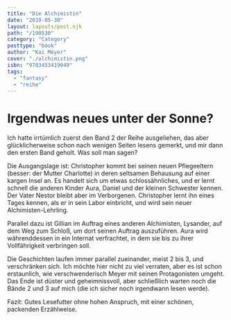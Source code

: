 ```yaml
---
title: "Die Alchimistin"
date: "2019-05-30"
layout: layouts/post.njk
path: "/190530"
category: "Category"
posttype: "book"
author: "Kai Meyer"
cover: "./alchimistin.png"
isbn: "9783453419049"
tags:
  - "fantasy"
  - "reihe"
---
```


# Irgendwas neues unter der Sonne?

Ich hatte irrtümlich zuerst den Band 2 der Reihe ausgeliehen, das aber glücklicherweise schon nach wenigen Seiten lesens gemerkt, und mir dann den ersten Band geholt. Was soll man sagen?

Die Ausgangslage ist: Christopher kommt bei seinen neuen Pflegeeltern (besser: der Mutter Charlotte) in deren seltsamen Behausung auf einer kargen Insel an. Es handelt sich um etwas schlossähnliches, und er lernt schnell die anderen Kinder Aura, Daniel und der kleinen Schwester kennen. Der Vater Nestor bleibt aber im Verborgenen. Christopher lernt ihn eines Tages kennen, als er in sein Labor einbricht, und wird sein neuer Alchimisten-Lehrling.

Parallel dazu ist Gillian im Auftrag eines anderen Alchimisten, Lysander, auf dem Weg zum Schloß, um dort seinen Auftrag auszuführen. Aura wird währenddessen in ein Internat verfrachtet, in dem sie bis zu ihrer Vollfährigkeit verbringen soll.

Die Geschichten laufen immer parallel zueinander, meist 2 bis 3, und verschränken sich. Ich möchte hier nicht zu viel verraten, aber es ist schon erstaunlich, wie verschwenderisch Meyer mit seinen Protagonisten umgeht. Das Ende ist düster und geheimnissvoll, aber schließlich warten noch die Bände 2 und 3 auf mich (die ich sicher noch irgendwann lesen werde).

Fazit: Gutes Lesefutter ohne hohen Anspruch, mit einer schönen, packenden Erzählweise.
